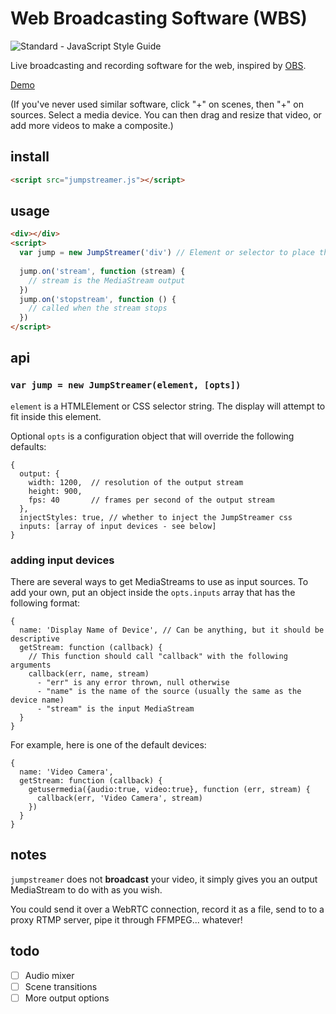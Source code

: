 # Web Broadcasting Software (WBS)

![Standard - JavaScript Style Guide](https://img.shields.io/badge/code%20style-standard-brightgreen.svg)

Live broadcasting and recording software for the web, inspired by [OBS](https://obsproject.com/).  

[Demo](https://rationalcoding.github.io/Web-Broadcasting-Software/) 

(If you've never used similar software, click "+" on scenes, then "+" on sources. Select a media device. You can then drag and resize that video, or add more videos to make a composite.)

## install

```html
<script src="jumpstreamer.js"></script>
```

## usage

```html
<div></div>
<script>
  var jump = new JumpStreamer('div') // Element or selector to place the UI
  
  jump.on('stream', function (stream) {
    // stream is the MediaStream output
  })
  jump.on('stopstream', function () {
    // called when the stream stops
  })
</script>
```

## api

### `var jump = new JumpStreamer(element, [opts])`

`element` is a HTMLElement or CSS selector string. The display will attempt to fit inside this element.

Optional `opts` is a configuration object that will override the following defaults:

```
{
  output: {
    width: 1200,  // resolution of the output stream
    height: 900,
    fps: 40       // frames per second of the output stream
  },
  injectStyles: true, // whether to inject the JumpStreamer css
  inputs: [array of input devices - see below]
}
```

### adding input devices

There are several ways to get MediaStreams to use as input sources. To add your own, put an object inside the `opts.inputs` array that has the following format:

```
{
  name: 'Display Name of Device', // Can be anything, but it should be descriptive
  getStream: function (callback) {
    // This function should call "callback" with the following arguments
    callback(err, name, stream)  
      - "err" is any error thrown, null otherwise
      - "name" is the name of the source (usually the same as the device name)
      - "stream" is the input MediaStream
  }
}
```

For example, here is one of the default devices:

```
{
  name: 'Video Camera',
  getStream: function (callback) {
    getusermedia({audio:true, video:true}, function (err, stream) {
      callback(err, 'Video Camera', stream)
    })
  }
}
```

## notes
`jumpstreamer` does not **broadcast** your video, it simply gives you an output MediaStream to do with as you wish.

You could send it over a WebRTC connection, record it as a file, send to to a proxy RTMP server, pipe it through FFMPEG... whatever!

## todo
- [ ] Audio mixer
- [ ] Scene transitions
- [ ] More output options
